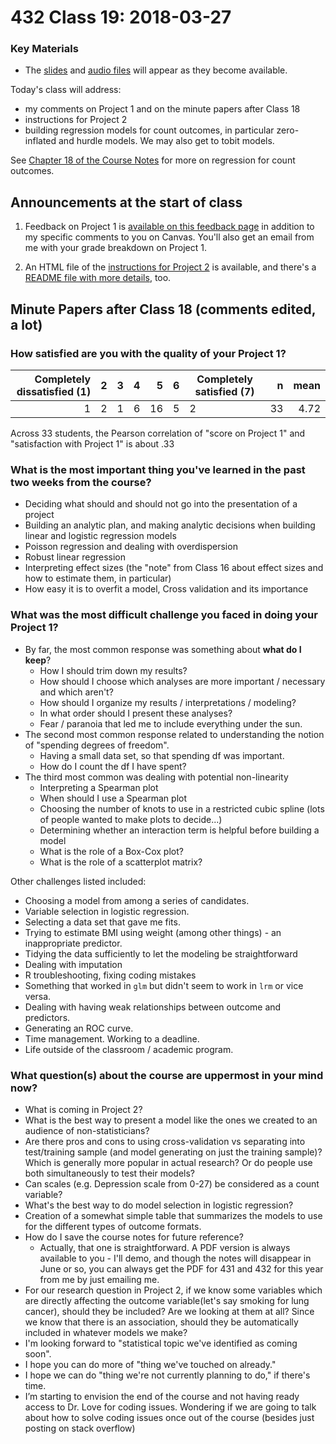 # 432 Class 19: 2018-03-27

### Key Materials

- The [slides](https://github.com/THOMASELOVE/432-2018/tree/master/slides/class19) and [audio files](https://github.com/THOMASELOVE/432-2018/tree/master/slides/class19) will appear as they become available.

Today's class will address:

- my comments on Project 1 and on the minute papers after Class 18
- instructions for Project 2
- building regression models for count outcomes, in particular zero-inflated and hurdle models. We may also get to tobit models.

See [Chapter 18 of the Course Notes](https://thomaselove.github.io/432-notes/modeling-a-count-outcome-in-ohio-smart.html#where-to-read-this-chapter-1) for more on regression for count outcomes.

## Announcements at the start of class

1. Feedback on Project 1 is [available on this feedback page](https://github.com/THOMASELOVE/432-2018/blob/master/projects/project1/FEEDBACK.md) in addition to my specific comments to you on Canvas. You'll also get an email from me with your grade breakdown on Project 1.

2. An HTML file of the [instructions for Project 2](https://htmlpreview.github.io/?https://github.com/THOMASELOVE/432-2018/blob/master/projects/project2/project2-instructions-432-2018.html) is available, and there's a [README file with more details](https://github.com/THOMASELOVE/432-2018/tree/master/projects/project2), too. 

## Minute Papers after Class 18 (comments edited, a lot)

### How satisfied are you with the quality of your Project 1?

Completely dissatisfied (1) | 2 | 3 | 4 | 5 | 6 | Completely satisfied (7) | n | mean 
--------------------: | ---: | ---: | ---: | ---: | ---: | ----- | ---: | ---:
1 | 2 | 1 | 6 | 16 | 5 | 2 | 33 | 4.72

Across 33 students, the Pearson correlation of "score on Project 1" and "satisfaction with Project 1" is about .33

### What is the most important thing you've learned in the past two weeks from the course? 

- Deciding what should and should not go into the presentation of a project
- Building an analytic plan, and making analytic decisions when building linear and logistic regression models
- Poisson regression and dealing with overdispersion
- Robust linear regression 
- Interpreting effect sizes (the "note" from Class 16 about effect sizes and how to estimate them, in particular)
- How easy it is to overfit a model, Cross validation and its importance

### What was the most difficult challenge you faced in doing your Project 1? 

- By far, the most common response was something about **what do I keep**?
    - How I should trim down my results? 
    - How should I choose which analyses are more important / necessary and which aren't?
    - How should I organize my results / interpretations / modeling?
    - In what order should I present these analyses?
    - Fear / paranoia that led me to include everything under the sun.
- The second most common response related to understanding the notion of "spending degrees of freedom".
    - Having a small data set, so that spending df was important.
    - How do I count the df I have spent?
- The third most common was dealing with potential non-linearity
    - Interpreting a Spearman plot
    - When should I use a Spearman plot
    - Choosing the number of knots to use in a restricted cubic spline (lots of people wanted to make plots to decide...)
    - Determining whether an interaction term is helpful before building a model
    - What is the role of a Box-Cox plot?
    - What is the role of a scatterplot matrix?

Other challenges listed included:

- Choosing a model from among a series of candidates.
- Variable selection in logistic regression.
- Selecting a data set that gave me fits.
- Trying to estimate BMI using weight (among other things) - an inappropriate predictor.
- Tidying the data sufficiently to let the modeling be straightforward
- Dealing with imputation
- R troubleshooting, fixing coding mistakes
- Something that worked in `glm` but didn't seem to work in `lrm` or vice versa.
- Dealing with having weak relationships between outcome and predictors.
- Generating an ROC curve.
- Time management. Working to a deadline.
- Life outside of the classroom / academic program.

### What question(s) about the course are uppermost in your mind now?

- What is coming in Project 2?
- What is the best way to present a model like the ones we created to an audience of non-statisticians? 
- Are there pros and cons to using cross-validation vs separating into test/training sample (and model generating on just the training sample)?  Which is generally more popular in actual research?  Or do people use both simultaneously to test their models?
- Can scales (e.g. Depression scale from 0-27) be considered as a count variable? 
- What's the best way to do model selection in logistic regression?
- Creation of a somewhat simple table that summarizes the models to use for the different types of outcome formats. 
- How do I save the course notes for future reference?
    - Actually, that one is straightforward. A PDF version is always available to you - I'll demo, and though the notes will disappear in June or so, you can always get the PDF for 431 and 432 for this year from me by just emailing me.
- For our research question in Project 2, if we know some variables which are directly affecting the outcome variable(let's say smoking for lung cancer), should they be included? Are we looking at them at all? Since we know that there is an association, should they be automatically included in whatever models we make?
- I'm looking forward to "statistical topic we've identified as coming soon".
- I hope you can do more of "thing we've touched on already."
- I hope we can do "thing we're not currently planning to do," if there's time.
- I’m starting to envision the end of the course and not having ready access to Dr. Love for coding issues. Wondering if we are going to talk about how to solve coding issues once out of the course (besides just posting on stack overflow) 


